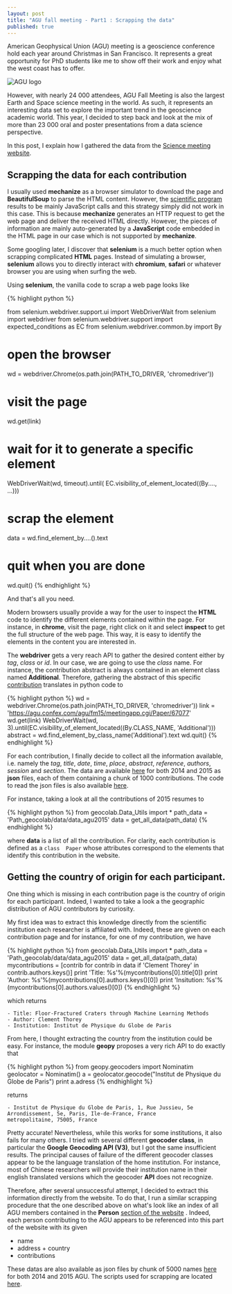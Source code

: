 ```yaml
---
layout: post
title: "AGU fall meeting - Part1 : Scrapping the data"
published: true
---
```


American Geophysical  Union (AGU)  meeting is a  geoscience conference
hold  each year  around Christmas  in San  Francisco. It  represents a
great opportunity for PhD students like  me to show off their work and
enjoy what the west coast has to offer.

![AGU logo](https://meetings.agu.org/meetings/files/2014/04/fm300x200.jpg)

However, with  nearly 24 000 attendees,  AGU Fall Meeting is  also the
largest Earth  and Space  science meeting  in the  world. As  such, it
represents an  interesting data set to  explore the important  trend in
the geoscience academic  world. This year, I decided to  step back and
look at the mix of more than 23 000 oral and poster presentations from
a data science perspective.

In  this   post,  I  explain  how   I  gathered  the  data   from  the
[Science meeting website](https://fallmeeting.agu.org/2015/scientific-program/).

## Scrapping the data for each contribution

I usually  used **mechanize** as  a browser simulator to  download the
page and  **BeautifulSoup** to parse  the HTML content.   However, the
[scientific   program](https://agu.confex.com/agu/fm15/meetingapp.cgi)
results to  be mainly JavaScript  calls and this strategy  simply did
not work in this case.   This is because **mechanize** generates an
HTTP  request to  get  the  web page  and  deliver  the received  HTML
directly.    However,   the   pieces   of   information   are   mainly
auto-generated by a  **JavaScript** code embedded in the  HTML page in
our case which is not supported by **mechanize**.

Some googling  later, I  discover that **selenium**  is a  much better
option  when   scrapping  complicated  **HTML**  pages.    Instead  of
simulating  a browser,  **selenium** allows  you to  directly interact
with **chromium**, **safari**  or whatever browser you  are using when
surfing the web.

Using **selenium**, the vanilla code to scrap a web page looks like

{% highlight python %}

from selenium.webdriver.support.ui import WebDriverWait
from selenium import webdriver
from selenium.webdriver.support import expected_conditions as EC
from selenium.webdriver.common.by import By

# open the browser
wd = webdriver.Chrome(os.path.join(PATH_TO_DRIVER, 'chromedriver'))

# visit the page 
wd.get(link)

# wait for it to generate a specific element
WebDriverWait(wd, timeout).until(
            EC.visibility_of_element_located((By...., ...)))

# scrap the element
data = wd.find_element_by....().text

# quit when you are done
wd.quit()
{% endhighlight %}

And that's all you need. 

Modern browsers  usually provide  a way  for the  user to  inspect the
**HTML** code to identify the  different elements contained within the
page. For instance,  in **chrome**, visit the page, right  click on it
and select **inspect** to get the full structure of the web page. This
way,  it is  easy to  identify  the elements  in the  content you  are
interested  in. 

The **webdriver** gets a very reach  API to gather the desired content
either by *tag*, *class* or *id*. In our case, we are going to use the
*class*  name.   For instance,  the  contribution  abstract is  always
contained  in  an  element  class  named  **Additional**.   Therefore,
gathering       the       abstract        of       this       specific
[contribution](https://agu.confex.com/agu/fm15/meetingapp.cgi/Paper/67077)
translates in python code to

{% highlight python %}
wd = webdriver.Chrome(os.path.join(PATH_TO_DRIVER, 'chromedriver'))
link = 'https://agu.confex.com/agu/fm15/meetingapp.cgi/Paper/67077'
wd.get(link)
WebDriverWait(wd, 3).until(EC.visibility_of_element_located((By.CLASS_NAME, 'Additional')))
abstract = wd.find_element_by_class_name('Additional').text
wd.quit()
{% endhighlight %}

For each contribution, I finally decide to collect all the information
available, i.e.   namely the *tag*, *title*,  *date*, *time*, *place*,
*abstract*, *reference*, *authors*, *session*  and *section*. The data
are                                                          available
[here](https://drive.google.com/open?id=0B2ojFihU72VOVFFjTnQyeTlpalE)
for both  2014 and 2015 as  **json** files, each of  them containing a
chunk of 1000 contributions. The code  to read the json files is also
available
[here](https://github.com/cthorey/geocolab/tree/master/geocolab).

For instance, taking  a look at all the contributions  of 2015 resumes
to

{% highlight python %}
from geocolab.Data_Utils import *
path_data = 'Path_geocolab/data/data_agu2015'
data = get_all_data(path_data)
{% endhighlight %}

where **data**  is a list of  all the contribution. For  clarity, each
contribution  is  defined  as   a  ``class  Paper``  whose  attributes
correspond to the elements that identify this contribution in the website.

## Getting the country of origin for each participant.

One thing which is missing in each contribution page is the country of
origin for  each participant. Indeed,  I wanted to  take a look  a the
geographic distribution of AGU contributors by curiosity.

My  first  idea  was  to  extract this  knowledge  directly  from  the
scientific  institution each  researcher  is  affiliated with.  Indeed,
these are given on each contribution page and for instance, for one of
my contribution, we have

{% highlight python %}
from geocolab.Data_Utils import *
path_data = 'Path_geocolab/data/data_agu2015'
data = get_all_data(path_data)
mycontributions = [contrib for contrib in data if 'Clement Thorey' in contrib.authors.keys()]
print 'Title: %s'%(mycontributions[0].title[0])
print 'Author: %s'%(mycontributions[0].authors.keys()[0])
print 'Insitution: %s'%(mycontributions[0].authors.values()[0])
{% endhighlight %}

which returns


    - Title: Floor-Fractured Craters through Machine Learning Methods
    - Author: Clement Thorey
    - Institution: Institut de Physique du Globe de Paris

From here, I thought extracting the country from the institution could
be easy.  For instance,  the module **geopy** proposes  a very
rich API to do exactly that

{% highlight python %}
from geopy.geocoders import Nominatim
geolocator = Nominatim()
a = geolocator.geocode("Institut de Physique du Globe de Paris")
print a.adress
{% endhighlight %}

returns

    - Institut de Physique du Globe de Paris, 1, Rue Jussieu, 5e
    Arrondissement, 5e, Paris, Ile-de-France, France
    metropolitaine, 75005, France

Pretty accurate! Nevertheless, while this works for some institutions,
it  also  fails  for  many  others. I  tried  with  several  different
**geocoder class**,  in particular the **Google  Geocoding API (V3)**,
but  I got  the same  insufficient results.   The principal  causes of
failure of  the different geocoder  classes appear to be  the language
translation of  the home institution.   For instance, most  of Chinese
researchers  will  provide  their  institution name  in  their  english
translated versions which the geocoder **API** does not recognize.

Therefore, after  several unsuccessful  attempt, I decided  to extract
this  information directly  from the  website.  To  do that,  I run  a
similar scrapping  procedure that  the one  described above  on what's
look like  an index  of all  AGU members  contained in  the **Person**
[section of the website](https://agu.confex.com/agu/fm15/meetingapp.cgi/Person/1)
. Indeed, each person contributing to the AGU appears to be referenced
into this part of the website with its given

- name
- address + country
- contributions 

These datas  are also available as  json files by chunk  of 5000 names
[here](https://drive.google.com/open?id=0B2ojFihU72VOVFFjTnQyeTlpalE)
for both 2014 and 2015 AGU. The scripts used for scrapping are located
[here](https://github.com/cthorey/geocolab/tree/master/geocolab).


